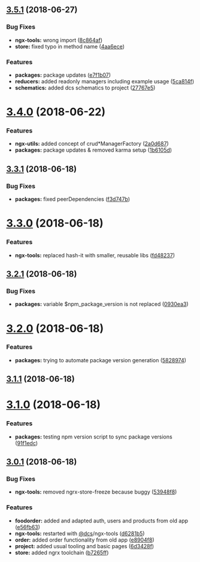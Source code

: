 <a name="3.5.1"></a>

## [3.5.1](https://github.com/DcsMarcRemolt/ngx-food-order-cli/compare/v3.4.0...v3.5.1) (2018-06-27)

### Bug Fixes

- **ngx-tools:** wrong import ([8c864af](https://github.com/DcsMarcRemolt/ngx-food-order-cli/commit/8c864af))
- **store:** fixed typo in method name ([4aa6ece](https://github.com/DcsMarcRemolt/ngx-food-order-cli/commit/4aa6ece))

### Features

- **packages:** package updates ([e7f1b07](https://github.com/DcsMarcRemolt/ngx-food-order-cli/commit/e7f1b07))
- **reducers:** added readonly managers including example usage ([5ca814f](https://github.com/DcsMarcRemolt/ngx-food-order-cli/commit/5ca814f))
- **schematics:** added dcs schematics to project ([27767e5](https://github.com/DcsMarcRemolt/ngx-food-order-cli/commit/27767e5))

<a name="3.4.0"></a>

# [3.4.0](https://github.com/DcsMarcRemolt/ngx-food-order-cli/compare/v3.3.1...v3.4.0) (2018-06-22)

### Features

- **ngx-utils:** added concept of crud\*ManagerFactory ([2a0d687](https://github.com/DcsMarcRemolt/ngx-food-order-cli/commit/2a0d687))
- **packages:** package updates & removed karma setup ([1b6105d](https://github.com/DcsMarcRemolt/ngx-food-order-cli/commit/1b6105d))

<a name="3.3.1"></a>

## [3.3.1](https://github.com/DcsMarcRemolt/ngx-food-order-cli/compare/v3.3.0...v3.3.1) (2018-06-18)

### Bug Fixes

- **packages:** fixed peerDependencies ([f3d747b](https://github.com/DcsMarcRemolt/ngx-food-order-cli/commit/f3d747b))

<a name="3.3.0"></a>

# [3.3.0](https://github.com/DcsMarcRemolt/ngx-food-order-cli/compare/v3.2.1...v3.3.0) (2018-06-18)

### Features

- **ngx-tools:** replaced hash-it with smaller, reusable libs ([fd48237](https://github.com/DcsMarcRemolt/ngx-food-order-cli/commit/fd48237))

<a name="3.2.1"></a>

## [3.2.1](https://github.com/DcsMarcRemolt/ngx-food-order-cli/compare/v3.2.0...v3.2.1) (2018-06-18)

### Bug Fixes

- **packages:** variable $npm_package_version is not replaced ([0930ea3](https://github.com/DcsMarcRemolt/ngx-food-order-cli/commit/0930ea3))

<a name="3.2.0"></a>

# [3.2.0](https://github.com/DcsMarcRemolt/ngx-food-order-cli/compare/v3.1.1...v3.2.0) (2018-06-18)

### Features

- **packages:** trying to automate package version generation ([5828974](https://github.com/DcsMarcRemolt/ngx-food-order-cli/commit/5828974))

<a name="3.1.1"></a>

## [3.1.1](https://github.com/DcsMarcRemolt/ngx-food-order-cli/compare/v3.1.0...v3.1.1) (2018-06-18)

<a name="3.1.0"></a>

# [3.1.0](https://github.com/DcsMarcRemolt/ngx-food-order-cli/compare/v3.0.1...v3.1.0) (2018-06-18)

### Features

- **packages:** testing npm version script to sync package versions ([91f1edc](https://github.com/DcsMarcRemolt/ngx-food-order-cli/commit/91f1edc))

<a name="3.0.1"></a>

## [3.0.1](https://github.com/DcsMarcRemolt/ngx-food-order-cli/compare/6d3428f...v3.0.1) (2018-06-18)

### Bug Fixes

- **ngx-tools:** removed ngrx-store-freeze because buggy ([53948f8](https://github.com/DcsMarcRemolt/ngx-food-order-cli/commit/53948f8))

### Features

- **foodorder:** added and adapted auth, users and products from old app ([e56fb63](https://github.com/DcsMarcRemolt/ngx-food-order-cli/commit/e56fb63))
- **ngx-tools:** restarted with [@dcs](https://github.com/dcs)/ngx-tools ([d6281b5](https://github.com/DcsMarcRemolt/ngx-food-order-cli/commit/d6281b5))
- **order:** added order functionality from old app ([e8904f8](https://github.com/DcsMarcRemolt/ngx-food-order-cli/commit/e8904f8))
- **project:** added usual tooling and basic pages ([6d3428f](https://github.com/DcsMarcRemolt/ngx-food-order-cli/commit/6d3428f))
- **store:** added ngrx toolchain ([b7265ff](https://github.com/DcsMarcRemolt/ngx-food-order-cli/commit/b7265ff))
